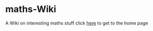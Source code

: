 # maths-Wiki
A Wiki on interesting maths stuff
click [here](https://github.com/qwertzuioppel/maths-Wiki/wiki) to get to the home page
